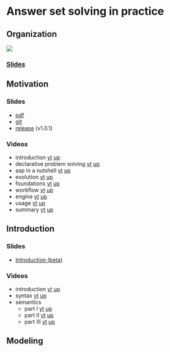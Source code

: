 # Answer set solving in practice


## Organization

[![](http://img.youtube.com/vi/wDbXSEjcoKo/0.jpg)](http://www.youtube.com/watch?v=wDbXSEjcoKo "")

### [Slides](https://github.com/potassco-asp-course/course/releases/download/v1.0.0/organization.pdf)

## Motivation

### Slides

  * [pdf](https://github.com/potassco-asp-course/course/releases/download/v1.1.0/motivation.pdf)
  * [git](https://github.com/potassco-asp-course/motivation)
  * [release](https://github.com/potassco-asp-course/course/releases/download/v1.1.0) (v1.0.1)

### Videos ###

  * introduction
	[yt](https://youtu.be/_nOPF6eaMeQ)
    [up](https://mediaup.uni-potsdam.de/Play/23002)
  * declarative problem solving
	[yt](https://youtu.be/gAOaGs_VjLk)
    [up](https://mediaup.uni-potsdam.de/Play/23005)
  * asp in a nutshell
	[yt](https://youtu.be/y6K7gLbuHhY)
	[up](https://mediaup.uni-potsdam.de/Play/23055)
  * evolution
	[yt](https://youtu.be/UdRHpX_CiUM)
	[up](https://mediaup.uni-potsdam.de/Play/23101)
  * foundations
	[yt](https://youtu.be/HjxyY1mWT7c)
	[up](https://mediaup.uni-potsdam.de/Play/23103)
  * workflow
	[yt](https://youtu.be/4ZaVI36s6hs)
	[up](https://mediaup.uni-potsdam.de/Play/23104)
  * engine
	[yt](https://youtu.be/hOMIB9zdlCc)
	[up](https://mediaup.uni-potsdam.de/Play/23105)
  * usage
	[yt](https://youtu.be/KVVXFd8CuGM)
	[up](https://mediaup.uni-potsdam.de/Play/23106)
  * summary
	[yt](https://youtu.be/R5yyiyb3edg)
	[up](https://mediaup.uni-potsdam.de/Play/23107)

## Introduction

### Slides

  * [Introduction (beta)](https://github.com/potassco-asp-course/course/releases/download/v1.3-beta.1/main.pdf)

### Videos ###
  * introduction
	[yt](https://youtu.be/_9dlDE1OsQA)
	[up](https://mediaup.uni-potsdam.de/Play/23477)
  * syntax
	[yt](https://youtu.be/d2FzfU_L2R8)
	[up](https://mediaup.uni-potsdam.de/Play/23491)
  * semantics
	* part I
	  [yt](https://youtu.be/Vb7rV6c7jAk)
	  [up](https://mediaup.uni-potsdam.de/Play/23594)
	* part II
	  [yt](https://youtu.be/nTGPLXhwI7s)
	  [up](https://mediaup.uni-potsdam.de/Play/23600)
	* part III
	  [yt]()
	  [up]()

## Modeling
